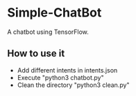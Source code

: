 # Simple-ChatBot
A chatbot using TensorFlow.

## How to use it
- Add different intents in intents.json
- Execute "python3 chatbot.py"
- Clean the directory "python3 clean.py"
